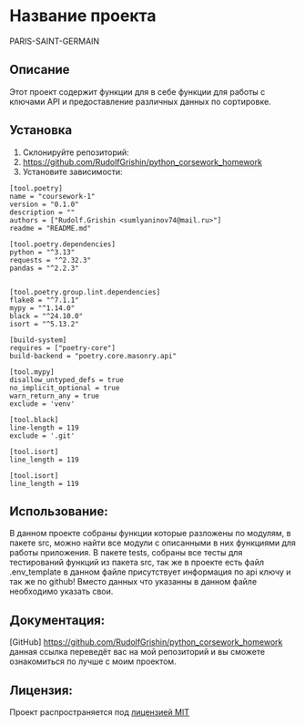 # Название проекта
PARIS-SAINT-GERMAIN
## Описание
Этот проект содержит функции для в себе функции для работы с ключами API и предоставление различных данных по сортировке.
## Установка
1. Склонируйте репозиторий:
2. https://github.com/RudolfGrishin/python_corsework_homework
3. Установите зависимости:
```
[tool.poetry]
name = "coursework-1"
version = "0.1.0"
description = ""
authors = ["Rudolf.Grishin <sumlyaninov74@mail.ru>"]
readme = "README.md"

[tool.poetry.dependencies]
python = "^3.13"
requests = "^2.32.3"
pandas = "^2.2.3"


[tool.poetry.group.lint.dependencies]
flake8 = "^7.1.1"
mypy = "^1.14.0"
black = "^24.10.0"
isort = "^5.13.2"

[build-system]
requires = ["poetry-core"]
build-backend = "poetry.core.masonry.api"

[tool.mypy]
disallow_untyped_defs = true
no_implicit_optional = true
warn_return_any = true
exclude = 'venv'

[tool.black]
line-length = 119
exclude = '.git'

[tool.isort]
line_length = 119

[tool.isort]
line_length = 119
```
## Использование:
В данном проекте собраны функции которые разложены по модулям, в пакете src, можно найти все модули с описанными в них функциями для работы приложения. В пакете tests, собраны все тесты для тестирований функций из пакета src, так же в проекте есть файл .env_template в данном файле присутствует информация по api ключу и так же по github! Вместо данных что указанны в данном файле необходимо указать свои.
## Документация:
[GitHub]  https://github.com/RudolfGrishin/python_corsework_homework данная ссылка переведёт вас на мой репозиторий и вы сможете ознакомиться по лучше с моим проектом. 
## Лицензия:
Проект распространяется под [лицензией MIT](LICENSE)

